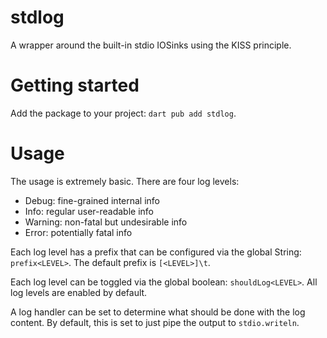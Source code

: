 # stdlog

A wrapper around the built-in stdio IOSinks using the KISS principle.

# Getting started

Add the package to your project: `dart pub add stdlog`.

# Usage

The usage is extremely basic. There are four log levels:

* Debug: fine-grained internal info
* Info: regular user-readable info
* Warning: non-fatal but undesirable info
* Error: potentially fatal info

Each log level has a prefix that can be configured via the global String: `prefix<LEVEL>`. The default prefix
is `[<LEVEL>]\t`.

Each log level can be toggled via the global boolean: `shouldLog<LEVEL>`. All log levels are enabled by default.

A log handler can be set to determine what should be done with the log content. By default, this is set to just pipe the
output to `stdio.writeln`.
